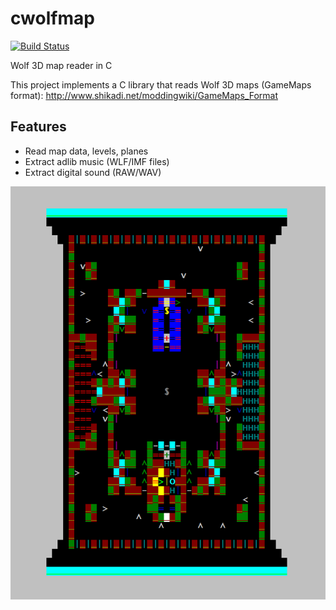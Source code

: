 # cwolfmap

[![Build Status](https://travis-ci.org/cxong/cwolfmap.svg?branch=master)](https://travis-ci.org/cxong/cwolfmap)

Wolf 3D map reader in C

This project implements a C library that reads Wolf 3D maps (GameMaps format): http://www.shikadi.net/moddingwiki/GameMaps_Format

## Features

- Read map data, levels, planes
- Extract adlib music (WLF/IMF files)
- Extract digital sound (RAW/WAV)

![screenshot](https://github.com/cxong/cwolfmap/blob/master/screenshot.png)
